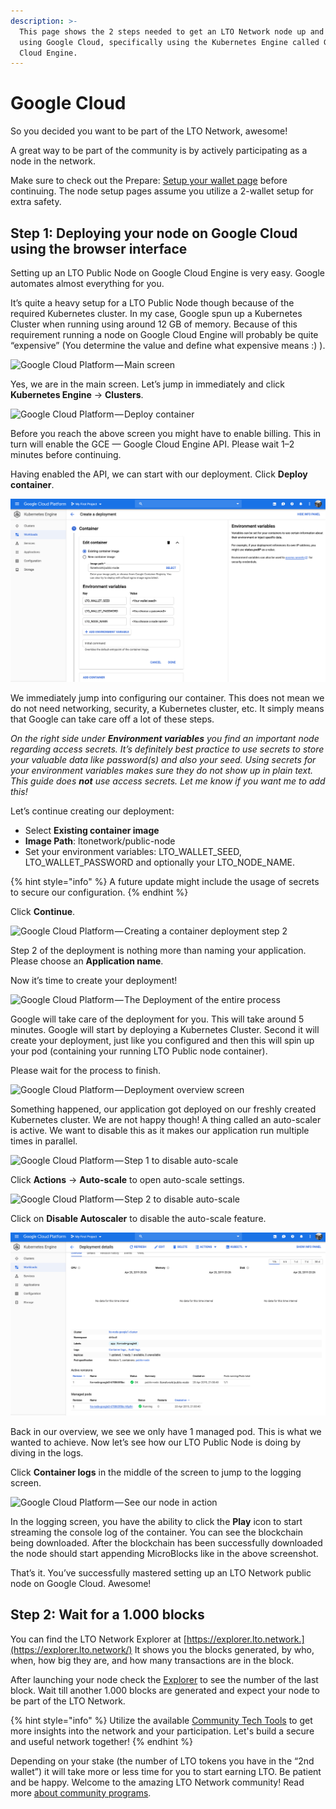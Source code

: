 ```yaml
---
description: >-
  This page shows the 2 steps needed to get an LTO Network node up and running
  using Google Cloud, specifically using the Kubernetes Engine called Google
  Cloud Engine.
---
```


# Google Cloud

So you decided you want to be part of the LTO Network, awesome!

A great way to be part of the community is by actively participating as a node in the network.

Make sure to check out the Prepare: [Setup your wallet page](../../../tutorials/mining/prepare-setup-your-wallet.md) before continuing. The node setup pages assume you utilize a 2-wallet setup for extra safety.

## Step 1: **Deploying your node on Google Cloud using the browser interface**

Setting up an LTO Public Node on Google Cloud Engine is very easy. Google automates almost everything for you.

It’s quite a heavy setup for a LTO Public Node though because of the required Kubernetes cluster. In my case, Google spun up a Kubernetes Cluster when running using around 12 GB of memory. Because of this requirement running a node on Google Cloud Engine will probably be quite “expensive” (You determine the value and define what expensive means :) ).

![Google Cloud Platform — Main screen](https://cdn-images-1.medium.com/max/2400/1\*IPq70LODxJghc2363rw5fg.png)

Yes, we are in the main screen. Let’s jump in immediately and click **Kubernetes Engine** -> **Clusters**.

![Google Cloud Platform — Deploy container](https://cdn-images-1.medium.com/max/2400/1\*LDcn9MxG-5P7CzmR03B7\_Q.png)

Before you reach the above screen you might have to enable billing. This in turn will enable the GCE — Google Cloud Engine API. Please wait 1–2 minutes before continuing.

Having enabled the API, we can start with our deployment. Click **Deploy container**.

![Google Cloud Platform — Creating a container deployment step 1](../../../.gitbook/assets/google1.jpg)

We immediately jump into configuring our container. This does not mean we do not need networking, security, a Kubernetes cluster, etc. It simply means that Google can take care off a lot of these steps.

_On the right side under **Environment variables** you find an important node regarding access secrets. It’s definitely best practice to use secrets to store your valuable data like password(s) and also your seed. Using secrets for your environment variables makes sure they do not show up in plain text. This guide does **not** use access secrets. Let me know if you want me to add this!_

Let’s continue creating our deployment:

* Select **Existing container image**
* **Image Path**: ltonetwork/public-node
* Set your environment variables: LTO\_WALLET\_SEED, LTO\_WALLET\_PASSWORD and optionally your LTO\_NODE\_NAME.

{% hint style="info" %}
A future update might include the usage of secrets to secure our configuration.
{% endhint %}

Click **Continue**.

![Google Cloud Platform — Creating a container deployment step 2](https://cdn-images-1.medium.com/max/2400/1\*\_zSVFLK1osU80RYdInQHPQ.png)

Step 2 of the deployment is nothing more than naming your application. Please choose an **Application name**.

Now it’s time to create your deployment!

![Google Cloud Platform — The Deployment of the entire process](https://cdn-images-1.medium.com/max/2400/1\*pp0FPmyI0YOw76nfTAR5Lg.png)

Google will take care of the deployment for you. This will take around 5 minutes. Google will start by deploying a Kubernetes Cluster. Second it will create your deployment, just like you configured and then this will spin up your pod (containing your running LTO Public node container).

Please wait for the process to finish.

![Google Cloud Platform — Deployment overview screen](https://cdn-images-1.medium.com/max/2400/1\*0MhVJeAz7DHpIrcv-R31pA.png)

Something happened, our application got deployed on our freshly created Kubernetes cluster. We are not happy though! A thing called an auto-scaler is active. We want to disable this as it makes our application run multiple times in parallel.

![Google Cloud Platform — Step 1 to disable auto-scale](https://cdn-images-1.medium.com/max/2400/1\*6YgVeMiDUfNR7GYHtnZCeA.png)

Click **Actions** → **Auto-scale** to open auto-scale settings.

![Google Cloud Platform — Step 2 to disable auto-scale](https://cdn-images-1.medium.com/max/2400/1\*KuW5dgFZ6W\_wGUyAl-sqBw.png)

Click on **Disable Autoscaler** to disable the auto-scale feature.

![Google Cloud Platform — Back in the deployment overview, now with just 1 managed pod running!](../../../.gitbook/assets/google2.jpg)

Back in our overview, we see we only have 1 managed pod. This is what we wanted to achieve. Now let’s see how our LTO Public Node is doing by diving in the logs.

Click **Container logs** in the middle of the screen to jump to the logging screen.

![Google Cloud Platform — See our node in action](https://cdn-images-1.medium.com/max/2400/1\*uUz8CJJCM3AZeyvnrQJk8Q.png)

In the logging screen, you have the ability to click the **Play** icon to start streaming the console log of the container. You can see the blockchain being downloaded. After the blockchain has been successfully downloaded the node should start appending MicroBlocks like in the above screenshot.

That’s it. You’ve successfully mastered setting up an LTO Network public node on Google Cloud. Awesome!

## **Step 2: Wait for a 1.000 blocks**

You can find the LTO Network Explorer at [https://explorer.lto.network.](https://explorer.lto.network/) It shows you the blocks generated, by who, when, how big they are, and how many transactions are in the block.

After launching your node check the [Explorer](https://explorer.lto.network) to see the number of the last block. Wait till another 1.000 blocks are generated and expect your node to be part of the LTO Network.

{% hint style="info" %}
Utilize the available [Community Tech Tools](https://blog.lto.network/distributed-workforce-community-dao-level-up/#tech-lab) to get more insights into the network and your participation. Let's build a secure and useful network together!
{% endhint %}

Depending on your stake (the number of LTO tokens you have in the “2nd wallet”) it will take more or less time for you to start earning LTO. Be patient and be happy. Welcome to the amazing LTO Network community! Read more [about community programs](https://blog.lto.network/distributed-workforce-community-dao-level-up/).

